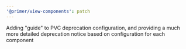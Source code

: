 ```yaml
---
'@primer/view-components': patch
---
```


Adding "guide" to PVC deprecation configuration, and providing a much more detailed deprecation notice based on configuration for each component

